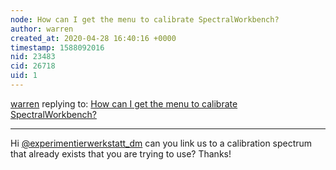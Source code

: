 ```yaml
---
node: How can I get the menu to calibrate SpectralWorkbench?
author: warren
created_at: 2020-04-28 16:40:16 +0000
timestamp: 1588092016
nid: 23483
cid: 26718
uid: 1
---
```




[warren](../profile/warren) replying to: [How can I get the menu to calibrate SpectralWorkbench?](../notes/experimentierwerkstatt_dm/04-27-2020/how-can-i-get-the-menu-to-calibrate-spectralworkbench)

----
Hi [@experimentierwerkstatt_dm](/profile/experimentierwerkstatt_dm) can you link us to a calibration spectrum that already exists that you are trying to use? Thanks!